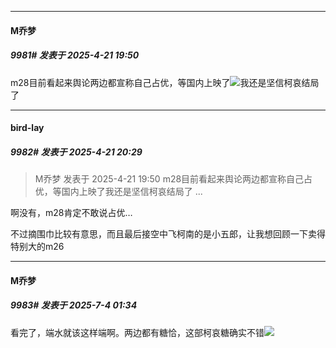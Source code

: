 ﻿
*****

####  M乔梦  
##### 9981#       发表于 2025-4-21 19:50

m28目前看起来舆论两边都宣称自己占优，等国内上映了<img src="https://static.stage1st.com/image/smiley/face2017/034.png" referrerpolicy="no-referrer">我还是坚信柯哀结局了

*****

####  bird-lay  
##### 9982#       发表于 2025-4-21 20:29

<blockquote>M乔梦 发表于 2025-4-21 19:50
m28目前看起来舆论两边都宣称自己占优，等国内上映了我还是坚信柯哀结局了 ...</blockquote>
啊没有，m28肯定不敢说占优…

不过摘围巾比较有意思，而且最后接空中飞柯南的是小五郎，让我想回顾一下卖得特别大的m26

*****

####  M乔梦  
##### 9983#       发表于 2025-7-4 01:34

看完了，端水就该这样端啊。两边都有糖恰，这部柯哀糖确实不错<img src="https://static.stage1st.com/image/smiley/face2017/076.png" referrerpolicy="no-referrer">

